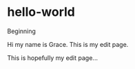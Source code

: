 # hello-world
Beginning

Hi my name is Grace. This is my edit page. 

This is hopefully my edit page... 
